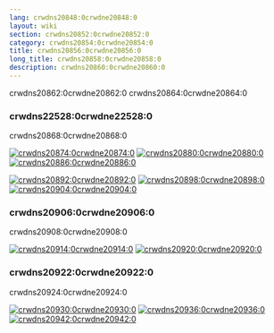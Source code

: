 ```yaml
---
lang: crwdns20848:0crwdne20848:0
layout: wiki
section: crwdns20852:0crwdne20852:0
category: crwdns20854:0crwdne20854:0
title: crwdns20856:0crwdne20856:0
long_title: crwdns20858:0crwdne20858:0
description: crwdns20860:0crwdne20860:0
---
```


crwdns20862:0crwdne20862:0 crwdns20864:0crwdne20864:0

### crwdns22528:0crwdne22528:0
crwdns20868:0crwdne20868:0

[![crwdns20874:0crwdne20874:0](crwdns20872:0crwdne20872:0)](crwdns20870:0crwdne20870:0) [![crwdns20880:0crwdne20880:0](crwdns20878:0crwdne20878:0)](crwdns20876:0crwdne20876:0) [![crwdns20886:0crwdne20886:0](crwdns20884:0crwdne20884:0)](crwdns20882:0crwdne20882:0)

[![crwdns20892:0crwdne20892:0](crwdns20890:0crwdne20890:0)](crwdns20888:0crwdne20888:0) [![crwdns20898:0crwdne20898:0](crwdns20896:0crwdne20896:0)](crwdns20894:0crwdne20894:0) [![crwdns20904:0crwdne20904:0](crwdns20902:0crwdne20902:0)](crwdns20900:0crwdne20900:0)

### crwdns20906:0crwdne20906:0
crwdns20908:0crwdne20908:0

[![crwdns20914:0crwdne20914:0](crwdns20912:0crwdne20912:0)](crwdns20910:0crwdne20910:0) [![crwdns20920:0crwdne20920:0](crwdns20918:0crwdne20918:0)](crwdns20916:0crwdne20916:0)

### crwdns20922:0crwdne20922:0
crwdns20924:0crwdne20924:0

[![crwdns20930:0crwdne20930:0](crwdns20928:0crwdne20928:0)](crwdns20926:0crwdne20926:0) [![crwdns20936:0crwdne20936:0](crwdns20934:0crwdne20934:0)](crwdns20932:0crwdne20932:0) [![crwdns20942:0crwdne20942:0](crwdns20940:0crwdne20940:0)](crwdns20938:0crwdne20938:0)
